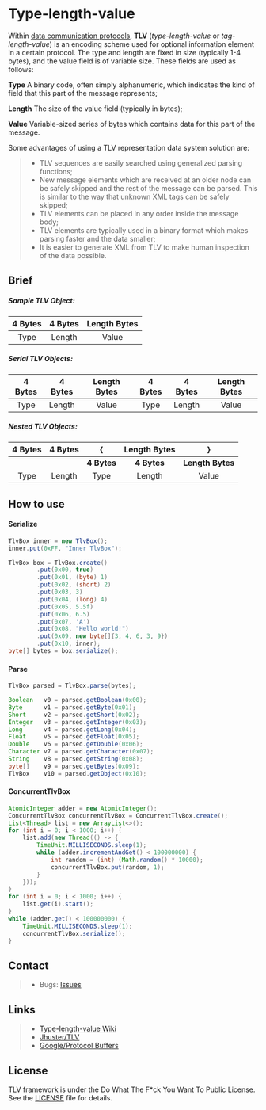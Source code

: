 # Type-length-value

Within [data communication protocols](https://en.wikipedia.org/wiki/Data_communication_protocol), **TLV** (*type-length-value* or *tag-length-value*) is an encoding scheme used for optional information element in a certain protocol.
The type and length are fixed in size (typically 1-4 bytes), and the value field is of variable size. These fields are used as follows:

**Type**
A binary code, often simply alphanumeric, which indicates the kind of field that this part of the message represents;

**Length**
The size of the value field (typically in bytes);

**Value**
Variable-sized series of bytes which contains data for this part of the message.

Some advantages of using a TLV representation data system solution are:

> * TLV sequences are easily searched using generalized parsing functions;
> * New message elements which are received at an older node can be safely skipped and the rest of the message can be parsed. This is similar to the way that unknown XML tags can be safely skipped;
> * TLV elements can be placed in any order inside the message body;
> * TLV elements are typically used in a binary format which makes parsing faster and the data smaller;
> * It is easier to generate XML from TLV to make human inspection of the data possible.

## Brief

##### Sample TLV Object:

| 4 Bytes | 4 Bytes | Length Bytes  |
| :---:   | :---:   | :---:         |
| Type    | Length  | Value         |

##### Serial TLV Objects:

| 4 Bytes | 4 Bytes | Length Bytes | 4 Bytes | 4 Bytes | Length Bytes |
| :---:   | :---:   | :---:        | :---:   | :---:   | :---:        |
| Type    | Length  | Value        | Type    | Length  | Value        |

##### Nested TLV Objects:
| 4 Bytes | 4 Bytes | {           | Length Bytes | }                |
| :---:   | :---:   | :---:       | :---:        | :---:            |
|         |         | **4 Bytes** | **4 Bytes**  | **Length Bytes** |
| Type    | Length  | Type        | Length       | Value            |

## How to use

#### Serialize

```java
TlvBox inner = new TlvBox();
inner.put(0xFF, "Inner TlvBox");

TlvBox box = TlvBox.create()
        .put(0x00, true)
        .put(0x01, (byte) 1)
        .put(0x02, (short) 2)
        .put(0x03, 3)
        .put(0x04, (long) 4)
        .put(0x05, 5.5f)
        .put(0x06, 6.5)
        .put(0x07, 'A')
        .put(0x08, "Hello world!")
        .put(0x09, new byte[]{3, 4, 6, 3, 9})
        .put(0x10, inner);
byte[] bytes = box.serialize();
```

#### Parse

```java
TlvBox parsed = TlvBox.parse(bytes);

Boolean   v0 = parsed.getBoolean(0x00);
Byte      v1 = parsed.getByte(0x01);
Short     v2 = parsed.getShort(0x02);
Integer   v3 = parsed.getInteger(0x03);
Long      v4 = parsed.getLong(0x04);
Float     v5 = parsed.getFloat(0x05);
Double    v6 = parsed.getDouble(0x06);
Character v7 = parsed.getCharacter(0x07);
String    v8 = parsed.getString(0x08);
byte[]    v9 = parsed.getBytes(0x09);
TlvBox    v10 = parsed.getObject(0x10);
```

#### ConcurrentTlvBox

```java
AtomicInteger adder = new AtomicInteger();
ConcurrentTlvBox concurrentTlvBox = ConcurrentTlvBox.create();
List<Thread> list = new ArrayList<>();
for (int i = 0; i < 1000; i++) {
    list.add(new Thread(() -> {
        TimeUnit.MILLISECONDS.sleep(1);
        while (adder.incrementAndGet() < 100000000) {
            int random = (int) (Math.random() * 10000);
            concurrentTlvBox.put(random, 1);
        }
    }));
}
for (int i = 0; i < 1000; i++) {
    list.get(i).start();
}
while (adder.get() < 100000000) {
    TimeUnit.MILLISECONDS.sleep(1);
    concurrentTlvBox.serialize();
}
```
## Contact
> * Bugs: [Issues](https://github.com/yihleego/tlv/issues)

## Links
> * [Type-length-value Wiki](https://en.wikipedia.org/wiki/Type-length-value)
> * [Jhuster/TLV](https://github.com/Jhuster/TLV)
> * [Google/Protocol Buffers](https://github.com/protocolbuffers/protobuf)

## License
TLV framework is under the Do What The F*ck You Want To Public License. See the [LICENSE](https://github.com/yihleego/tlv/blob/master/LICENSE.txt) file for details.
